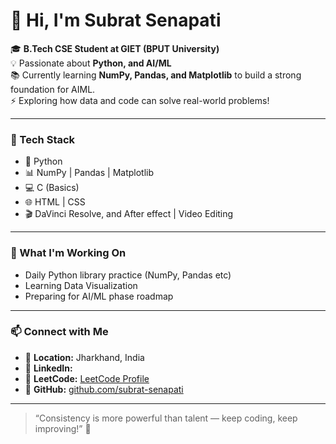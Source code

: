 # 👋 Hi, I'm Subrat Senapati  

🎓 **B.Tech CSE Student at GIET (BPUT University)**  
💡 Passionate about **Python, and AI/ML**  
📚 Currently learning **NumPy, Pandas, and Matplotlib** to build a strong foundation for AIML.  
⚡ Exploring how data and code can solve real-world problems!  

---

### 🧰 Tech Stack
- 🐍 Python  
- 📊 NumPy | Pandas | Matplotlib  
- 💻 C (Basics)  
- 🌐 HTML | CSS  
- 🎬 DaVinci Resolve, and After effect | Video Editing  

---

### 🌱 What I'm Working On
- Daily Python library practice (NumPy, Pandas etc)
- Learning Data Visualization
- Preparing for AI/ML phase roadmap  

---

### 📫 Connect with Me
- 📍 **Location:** Jharkhand, India  
- 💼 **LinkedIn:**   
- 🧠 **LeetCode:** [LeetCode Profile](https://leetcode.com/u/sr_subrat_07/) 
- 🐙 **GitHub:** [github.com/subrat-senapati](https://github.com/subrat-senapati)

---

> “Consistency is more powerful than talent — keep coding, keep improving!” 🚀
